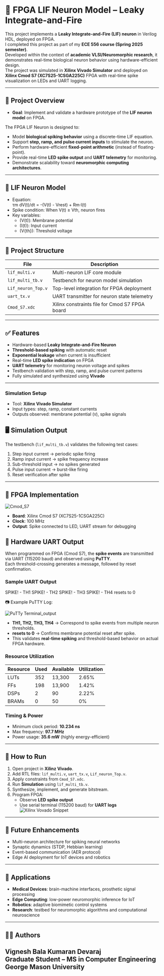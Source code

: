 # 🧠 FPGA LIF Neuron Model – Leaky Integrate-and-Fire

This project implements a **Leaky Integrate-and-Fire (LIF) neuron** in Verilog HDL, deployed on FPGA.  
I completed this project as part of my **ECE 556 course (Spring 2025 semester)**.  
Developed within the context of **academic VLSI/Neuromorphic research**, it demonstrates real-time biological neuron behavior using hardware-efficient design.  
The project was simulated in **Xilinx Vivado Simulator** and deployed on **Xilinx Cmod S7 (XC7S25-1CSGA225C)** FPGA with real-time spike visualization on LEDs and UART logging.

---

## 📌 Project Overview

- **Goal**: Implement and validate a hardware prototype of the **LIF neuron model** on FPGA.  

The FPGA LIF Neuron is designed to:

- Model **biological spiking behavior** using a discrete-time LIF equation.  
- Support **step, ramp, and pulse current inputs** to stimulate the neuron.  
- Perform hardware-efficient **fixed-point arithmetic** (instead of floating-point).  
- Provide real-time **LED spike output** and **UART telemetry** for monitoring.  
- Demonstrate scalability toward **neuromorphic computing architectures**.  

---

## 🧮 LIF Neuron Model

- Equation:  
  τm dV(t)/dt = -(V(t) - Vrest) + Rm·I(t)
- Spike condition: 
When V(t) ≥ Vth, neuron fires
- Key variables:  
  - (V(t)): Membrane potential  
  - (I(t)): Input current  
  - (V{th}): Threshold voltage  

---

## 📂 Project Structure

| File                | Description |
|----------------------|-------------|
| `lif_multi.v`       | Multi-neuron LIF core module |
| `lif_multi_tb.v`    | Testbench for neuron model simulation |
| `Lif_neuron_Top.v`  | Top-level integration for FPGA deployment |
| `uart_tx.v`         | UART transmitter for neuron state telemetry |
| `Cmod_S7.xdc`       | Xilinx constraints file for Cmod S7 FPGA board |

---

## ✅ Features

- Hardware-based **Leaky Integrate-and-Fire Neuron**  
- **Threshold-based spiking** with automatic reset  
- **Exponential leakage** when current is insufficient  
- Real-time **LED spike indication** on FPGA  
- **UART telemetry** for monitoring neuron voltage and spikes  
- Testbench validation with step, ramp, and pulse current patterns  
- Fully simulated and synthesized using **Vivado**  

---


### Simulation Setup
- Tool: **Xilinx Vivado Simulator**  
- Input types: step, ramp, constant currents  
- Outputs observed: membrane potential (`V`), spike signals  

## 🖥️ Simulation Output

The testbench (`lif_multi_tb.v`) validates the following test cases:

1. Step input current → periodic spike firing  
2. Ramp input current → spike frequency increase  
3. Sub-threshold input → no spikes generated  
4. Pulse input current → burst-like firing  
5. Reset verification after spike  

---

## 🔧 FPGA Implementation
![Cmod_S7](https://github.com/user-attachments/assets/a6871913-5378-4050-b530-904d8812f0df)
- **Board**: Xilinx Cmod S7 (XC7S25-1CSGA225C)  
- **Clock**: 100 MHz  
- **Output**: Spike connected to LED, UART stream for debugging  

## 📡 Hardware UART Output

When programmed on FPGA (Cmod S7), the **spike events** are transmitted via UART (115200 baud) and observed using **PuTTY**.  
Each threshold-crossing generates a message, followed by reset confirmation.

### Sample UART Output
SPIKE! - TH1
SPIKE! - TH2
SPIKE! - TH3
SPIKE! - TH4
resets to 0

📷 Example PuTTY Log:  

![PuTTy Terminal_output](https://github.com/user-attachments/assets/9d07fd19-f6a8-451a-873a-d9e72c289245)

- **TH1, TH2, TH3, TH4** → Correspond to spike events from multiple neuron thresholds.  
- **resets to 0** → Confirms membrane potential reset after spike.  
- This validates **real-time spiking** and threshold-based behavior on actual FPGA hardware.  
### Resource Utilization
| Resource | Used | Available | Utilization |
|----------|------|-----------|-------------|
| LUTs     | 352  | 13,300    | 2.65% |
| FFs      | 198  | 13,900    | 1.42% |
| DSPs     | 2    | 90        | 2.22% |
| BRAMs    | 0    | 50        | 0% |

### Timing & Power
- Minimum clock period: **10.234 ns**  
- Max frequency: **97.7 MHz**  
- Power usage: **35.6 mW** (highly energy-efficient)  

---

## 🚀 How to Run

1. Open project in **Xilinz Vivado**.  
2. Add RTL files: `lif_multi.v`, `uart_tx.v`, `Lif_neuron_Top.v`.  
3. Apply constraints from `Cmod_S7.xdc`.  
4. Run **Simulation** using `lif_multi_tb.v`.  
5. Synthesize, implement, and generate bitstream.  
6. Program FPGA:  
   - Observe **LED spike output**  
   - Use serial terminal (115200 baud) for **UART logs**  
![Xilinx Vovado Snippet](https://github.com/user-attachments/assets/c813ffc1-9655-42e2-b1f5-84bc2a1ea62d)

---

## 🔮 Future Enhancements

- Multi-neuron architecture for spiking neural networks  
- Synaptic dynamics (STDP, Hebbian learning)  
- Event-based communication (AER protocol)  
- Edge AI deployment for IoT devices and robotics  

---

## 📌 Applications

- **Medical Devices**: brain-machine interfaces, prosthetic signal processing  
- **Edge Computing**: low-power neuromorphic inference for IoT  
- **Robotics**: adaptive biomimetic control systems  
- **Research**: testbed for neuromorphic algorithms and computational neuroscience  

---

## 👨‍💻 Authors

**Vignesh Bala Kumaran Devaraj**  
Graduate Student – MS in Computer Engineering  
George Mason University  
---
